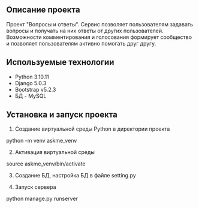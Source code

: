 ## Описание проекта
Проект "Вопросы и ответы". Сервис позволяет пользователям задавать вопросы и получать на них ответы от других пользователей. Возможности комментирования и голосования формирует сообщество и позволяет пользователям активно помогать друг другу.

## Используемые технологии
- Python 3.10.11
- Django 5.0.3
- Bootstrap v5.2.3
- БД - MySQL

## Установка и запуск проекта
1. Создание виртуальной среды Python в директории проекта

python -m venv askme_venv

2. Активация виртуальной среды

source askme_venv/bin/activate

3. Создание БД, настройка БД в файле setting.py

4. Запуск сервера

python manage.py runserver
